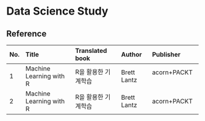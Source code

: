 # Data Science Study

## Reference

| No. | Title | Translated book | Author | Publisher 
| :--- | :--- |:--- | :--- | :---
| 1 | Machine Learning with R | R을 활용한 기계학습 | Brett Lantz | acorn+PACKT   
| 2 | Machine Learning with R | R을 활용한 기계학습 | Brett Lantz | acorn+PACKT |
